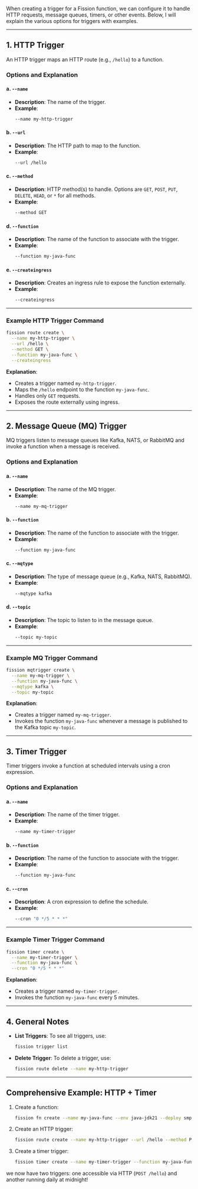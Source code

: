 When creating a trigger for a Fission function, we can configure it to handle HTTP requests, message queues, timers, or other events. Below, I will explain the various options for triggers with examples.

---

## 1. **HTTP Trigger**

An HTTP trigger maps an HTTP route (e.g., `/hello`) to a function. 

### Options and Explanation

#### a. `--name`
- **Description**: The name of the trigger.
- **Example**:
  ```bash
  --name my-http-trigger
  ```

#### b. `--url`
- **Description**: The HTTP path to map to the function.
- **Example**:
  ```bash
  --url /hello
  ```

#### c. `--method`
- **Description**: HTTP method(s) to handle. Options are `GET`, `POST`, `PUT`, `DELETE`, `HEAD`, or `*` for all methods.
- **Example**:
  ```bash
  --method GET
  ```

#### d. `--function`
- **Description**: The name of the function to associate with the trigger.
- **Example**:
  ```bash
  --function my-java-func
  ```

#### e. `--createingress`
- **Description**: Creates an ingress rule to expose the function externally.
- **Example**:
  ```bash
  --createingress
  ```

---

### Example HTTP Trigger Command

```bash
fission route create \
  --name my-http-trigger \
  --url /hello \
  --method GET \
  --function my-java-func \
  --createingress
```

**Explanation**:
- Creates a trigger named `my-http-trigger`.
- Maps the `/hello` endpoint to the function `my-java-func`.
- Handles only `GET` requests.
- Exposes the route externally using ingress.

---

## 2. **Message Queue (MQ) Trigger**

MQ triggers listen to message queues like Kafka, NATS, or RabbitMQ and invoke a function when a message is received.

### Options and Explanation

#### a. `--name`
- **Description**: The name of the MQ trigger.
- **Example**:
  ```bash
  --name my-mq-trigger
  ```

#### b. `--function`
- **Description**: The name of the function to associate with the trigger.
- **Example**:
  ```bash
  --function my-java-func
  ```

#### c. `--mqtype`
- **Description**: The type of message queue (e.g., Kafka, NATS, RabbitMQ).
- **Example**:
  ```bash
  --mqtype kafka
  ```

#### d. `--topic`
- **Description**: The topic to listen to in the message queue.
- **Example**:
  ```bash
  --topic my-topic
  ```

---

### Example MQ Trigger Command

```bash
fission mqtrigger create \
  --name my-mq-trigger \
  --function my-java-func \
  --mqtype kafka \
  --topic my-topic
```

**Explanation**:
- Creates a trigger named `my-mq-trigger`.
- Invokes the function `my-java-func` whenever a message is published to the Kafka topic `my-topic`.

---

## 3. **Timer Trigger**

Timer triggers invoke a function at scheduled intervals using a cron expression.

### Options and Explanation

#### a. `--name`
- **Description**: The name of the timer trigger.
- **Example**:
  ```bash
  --name my-timer-trigger
  ```

#### b. `--function`
- **Description**: The name of the function to associate with the trigger.
- **Example**:
  ```bash
  --function my-java-func
  ```

#### c. `--cron`
- **Description**: A cron expression to define the schedule.
- **Example**:
  ```bash
  --cron "0 */5 * * *"
  ```

---

### Example Timer Trigger Command

```bash
fission timer create \
  --name my-timer-trigger \
  --function my-java-func \
  --cron "0 */5 * * *"
```

**Explanation**:
- Creates a trigger named `my-timer-trigger`.
- Invokes the function `my-java-func` every 5 minutes.

---

## 4. **General Notes**
- **List Triggers**: To see all triggers, use:
  ```bash
  fission trigger list
  ```
- **Delete Trigger**: To delete a trigger, use:
  ```bash
  fission route delete --name my-http-trigger
  ```

---

## Comprehensive Example: HTTP + Timer

1. Create a function:
   ```bash
   fission fn create --name my-java-func --env java-jdk21 --deploy smp.jar --entrypoint com.example.MainClass
   ```

2. Create an HTTP trigger:
   ```bash
   fission route create --name my-http-trigger --url /hello --method POST --function my-java-func --createingress
   ```

3. Create a timer trigger:
   ```bash
   fission timer create --name my-timer-trigger --function my-java-func --cron "0 0 * * *"
   ```

we now have two triggers: one accessible via HTTP (`POST /hello`) and another running daily at midnight! 